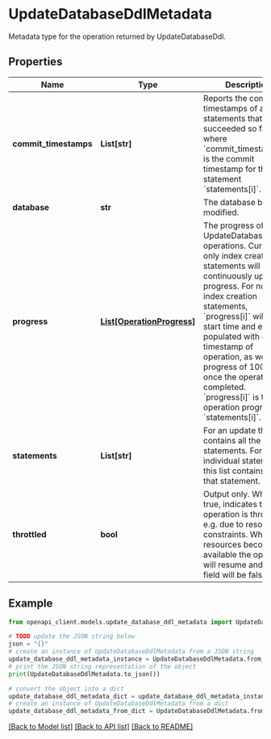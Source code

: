 # UpdateDatabaseDdlMetadata

Metadata type for the operation returned by UpdateDatabaseDdl.

## Properties

Name | Type | Description | Notes
------------ | ------------- | ------------- | -------------
**commit_timestamps** | **List[str]** | Reports the commit timestamps of all statements that have succeeded so far, where &#x60;commit_timestamps[i]&#x60; is the commit timestamp for the statement &#x60;statements[i]&#x60;. | [optional] 
**database** | **str** | The database being modified. | [optional] 
**progress** | [**List[OperationProgress]**](OperationProgress.md) | The progress of the UpdateDatabaseDdl operations. Currently, only index creation statements will have a continuously updating progress. For non-index creation statements, &#x60;progress[i]&#x60; will have start time and end time populated with commit timestamp of operation, as well as a progress of 100% once the operation has completed. &#x60;progress[i]&#x60; is the operation progress for &#x60;statements[i]&#x60;. | [optional] 
**statements** | **List[str]** | For an update this list contains all the statements. For an individual statement, this list contains only that statement. | [optional] 
**throttled** | **bool** | Output only. When true, indicates that the operation is throttled e.g. due to resource constraints. When resources become available the operation will resume and this field will be false again. | [optional] [readonly] 

## Example

```python
from openapi_client.models.update_database_ddl_metadata import UpdateDatabaseDdlMetadata

# TODO update the JSON string below
json = "{}"
# create an instance of UpdateDatabaseDdlMetadata from a JSON string
update_database_ddl_metadata_instance = UpdateDatabaseDdlMetadata.from_json(json)
# print the JSON string representation of the object
print(UpdateDatabaseDdlMetadata.to_json())

# convert the object into a dict
update_database_ddl_metadata_dict = update_database_ddl_metadata_instance.to_dict()
# create an instance of UpdateDatabaseDdlMetadata from a dict
update_database_ddl_metadata_from_dict = UpdateDatabaseDdlMetadata.from_dict(update_database_ddl_metadata_dict)
```
[[Back to Model list]](../README.md#documentation-for-models) [[Back to API list]](../README.md#documentation-for-api-endpoints) [[Back to README]](../README.md)



